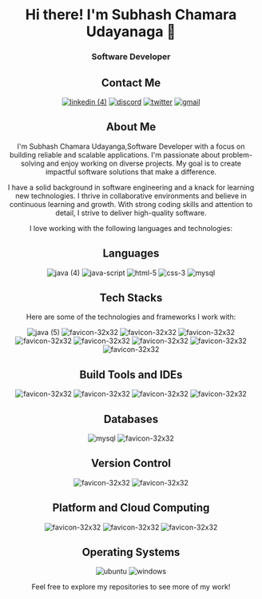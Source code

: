 <div align="center">

# Hi there! I'm Subhash Chamara Udayanaga  👋

### Software Developer

## Contact Me

[![linkedin (4)](https://github.com/SubhashChamara/SubhashChamara/assets/112160411/1215d109-f793-41c0-855a-88abec91f6d6)](www.linkedin.com/in/subhash-chamara-udayanga)
[![discord](https://github.com/SubhashChamara/SubhashChamara/assets/112160411/e66a8f6f-ed26-410f-b050-b24736bbf241)]([mailto:your-email@example.com](https://discord.com/channels/Subhash#5290))
[![twitter](https://github.com/SubhashChamara/SubhashChamara/assets/112160411/e836faa2-1ce3-4f47-9388-8d26f4e43035)]([https://twitter.com/your-twitter-handle](https://twitter.com/chamara_subhash?t=e7Qt_Z5c0eEg426tqdXxrQ&s=09))
[![gmail](https://github.com/SubhashChamara/SubhashChamara/assets/112160411/5f1d9978-69ed-4001-b4e3-ed3f11b9d99a)]( mailto:Udayanga.subash@gmail.com)

## About Me
I'm Subhash Chamara Udayanga,Software Developer with a focus on building reliable and scalable applications. I'm passionate about problem-solving and enjoy working on diverse projects. My goal is to create impactful software solutions that make a difference.

I have a solid background in software engineering and a knack for learning new technologies. I thrive in collaborative environments and believe in continuous learning and growth. With strong coding skills and attention to detail, I strive to deliver high-quality software.

I love working with the following languages and technologies:

## Languages

![java (4)](https://github.com/SubhashChamara/SubhashChamara/assets/112160411/31c6c483-96c7-489c-9be9-c2405ab6bda7)
![java-script](https://github.com/SubhashChamara/SubhashChamara/assets/112160411/6bd7f97c-7e74-4a6b-957f-b5306135abed)
![html-5](https://github.com/SubhashChamara/SubhashChamara/assets/112160411/4f91ab5e-7d68-44a9-b8c0-92bb5ceabfd0)
![css-3](https://github.com/SubhashChamara/SubhashChamara/assets/112160411/f2bd64cc-d47e-4758-b3f4-12b3799abf48)
![mysql](https://github.com/SubhashChamara/SubhashChamara/assets/112160411/41f49f5a-fec4-44e2-90ee-1f1319a68f7b)

## Tech Stacks

Here are some of the technologies and frameworks I work with:

![java (5)](https://github.com/SubhashChamara/SubhashChamara/assets/112160411/a607cfe2-aa84-47db-aca5-417467ce7058)
![favicon-32x32](https://github.com/SubhashChamara/SubhashChamara/assets/112160411/398a67b1-8d34-4edd-9c2c-8c1c116bb9c6)
![favicon-32x32](https://github.com/SubhashChamara/SubhashChamara/assets/112160411/b8b46f20-9f38-4223-a06b-873a17ecb9ff)
![favicon-32x32](https://github.com/SubhashChamara/SubhashChamara/assets/112160411/bb53c634-854a-46d0-81f7-62fa207da035)
![favicon-32x32](https://github.com/SubhashChamara/SubhashChamara/assets/112160411/f59339e2-aeac-495c-aefc-fe0cd45a6056)
![favicon-32x32](https://github.com/SubhashChamara/SubhashChamara/assets/112160411/77ee6d28-4f00-427a-864c-22dfc8ce4c11)
![favicon-32x32](https://github.com/SubhashChamara/SubhashChamara/assets/112160411/ec68c39c-b698-43dd-a7fe-7493634e6b06)
![favicon-32x32](https://github.com/SubhashChamara/SubhashChamara/assets/112160411/3464b167-465c-4dbb-8de8-4d35d64a6cff)
![favicon-32x32](https://github.com/SubhashChamara/SubhashChamara/assets/112160411/e25ce68d-cdcf-459c-a248-bec7f1e36865)


## Build Tools and IDEs

![favicon-32x32](https://github.com/SubhashChamara/SubhashChamara/assets/112160411/7199f668-1ee9-4db8-aa2b-72a91540760b)
![favicon-32x32](https://github.com/SubhashChamara/SubhashChamara/assets/112160411/188678f1-6a01-407a-83bd-f03a8675c7ad)
![favicon-32x32](https://github.com/SubhashChamara/SubhashChamara/assets/112160411/c040e43f-7bc1-40a3-b61d-ee4a356c82fd)
![favicon-32x32](https://github.com/SubhashChamara/SubhashChamara/assets/112160411/53f2dcad-9c10-46aa-a9be-c963e95f82ee)

## Databases

![mysql](https://github.com/SubhashChamara/SubhashChamara/assets/112160411/41f49f5a-fec4-44e2-90ee-1f1319a68f7b)
![favicon-32x32](https://github.com/SubhashChamara/SubhashChamara/assets/112160411/2a6e39bb-825d-4605-875d-05a7bc89da70)


## Version Control

![favicon-32x32](https://github.com/SubhashChamara/SubhashChamara/assets/112160411/91572a75-7914-42a1-b399-5b69b1495441)
![favicon-32x32](https://github.com/SubhashChamara/SubhashChamara/assets/112160411/924fdf42-503e-4b00-a7ae-b4b370f3fa7d)


## Platform and Cloud Computing

![favicon-32x32](https://github.com/SubhashChamara/SubhashChamara/assets/112160411/26fb4df3-865a-4f37-8bc8-668c1003f037)
![favicon-32x32](https://github.com/SubhashChamara/SubhashChamara/assets/112160411/b728abc7-aa67-458d-9149-e4de5eaa4c1f)
![favicon-32x32](https://github.com/SubhashChamara/SubhashChamara/assets/112160411/2194e2ea-3b38-43d3-a6f5-ffb466c34489)


## Operating Systems

![ubuntu](https://github.com/SubhashChamara/SubhashChamara/assets/112160411/0529aa4a-56cd-42a3-9d66-cdfb2c1528a4)
![windows](https://github.com/SubhashChamara/SubhashChamara/assets/112160411/d05b8900-ac48-460a-81b1-8c99c68a006b)



Feel free to explore my repositories to see more of my work!

</div>
